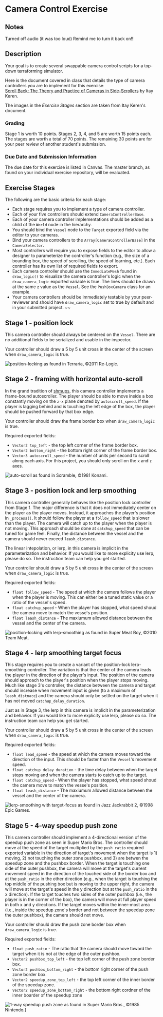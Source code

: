 # Camera Control Exercise

## Notes

Turned off audio (it was too loud)
Remind me to turn it back on!!

## Description

Your goal is to create several swappable camera control scripts for a top-down terraforming simulator.

Here is the document covered in class that details the type of camera controllers you are to implement for this exercise:  
[Scroll Back: The Theory and Practice of Cameras in Side-Scrollers](https://docs.google.com/document/d/1iNSQIyNpVGHeak6isbP6AHdHD50gs8MNXF1GCf08efg/pub) by Itay Keren.  

The images in the *Exercise Stages* section are taken from Itay Keren's document.

### Grading

Stage 1 is worth 10 points. Stages 2, 3, 4, and 5 are worth 15 points each. The stages are worth a total of 70 points. The remaining 30 points are for your peer review of another student's submission.

### Due Date and Submission Information

The due date for this exercise is listed in Canvas. The master branch, as found on your individual exercise repository, will be evaluated.

## Exercise Stages 

The following are the basic criteria for each stage:
* Each stage requires you to implement a type of camera controller. 
* Each of your five controllers should extend `CameraControllerBase`. 
* Each of your camera controller implementations should be added as a child of the `World` node in the hierarchy.
* You should bind the `Vessel` node to the `Target` exported field via the editor to your cameras.
* Bind your camera controllers to the `Array[CameraControllerBase]` in the `CameraSelector`.
* Most controllers will require you to expose fields to the editor to allow a designer to parameterize the controller's function (e.g., the size of a bounding box, the speed of scrolling, the speed of learning, etc.). Each controller has its own list of required fields to export.
* Each camera controller should use the `ImmediateMesh` found in `draw_logic()` to visualize the camera controller's logic when the `draw_camera_logic` exported variable is true. The lines should be drawn at the same `z` value as the `Vessel`. See the `PushBoxCamera` class for an example.
* Your camera controllers should be immediately testable by your peer-reviewer and should have `draw_camera_logic` set to true by default and in your submitted project.
~~
## Stage 1 - position lock

This camera controller should always be centered on the `Vessel`. There are no additional fields to be serialized and usable in the inspector.

Your controller should draw a 5 by 5 unit cross in the center of the screen when `draw_camera_logic` is true. 

![position-locking](https://lh6.googleusercontent.com/Bh_vzER7pXFZgRMsi158LA_q3Dg9LnykuR1cW3f8K8hgSI-BlNKLfocuGAhHRxbrcaeadtay_MgS55CO4eD0jyDIy0QB9SvAPHFnWQlDMKfN9QQJkL4RxAKc28_ymrCz) as found in Terraria, ©2011 Re-Logic.

## Stage 2 - framing with horizontal auto-scroll

In the grand tradition of [shmups](http://www.shmups.com/), this camera controller implements a frame-bound autoscroller. The player should be able to move inside a box constantly moving on the `z-x` plane denoted by `autoscroll_speed`. If the player is lagging behind and is touching the left edge of the box, the player should be pushed forward by that box edge.

Your controller should draw the frame border box when `draw_camera_logic` is true. 

Required exported fields:
* `Vector2 top_teft` - the top left corner of the frame border box.
* `Vector2 bottom_right` - the bottom right corner of the frame border box.
* `Vector3 autoscroll_speed` - the number of units per second to scroll along each axis. For this project, you should only scroll on the `x` and `z` axes.

![auto-scroll](https://lh3.googleusercontent.com/ob8Z5bAdjxI6C9hgzL1-EcIPNeUCxCGHuOK7TaQoGtkq0iczuaSw3usLF9oYhqJfrRWQTmsRFTNqoYNoX9KjHTsuOC_auBY68C24FQEN-a3a11bM25xQdfAZ8Ls7RuxS) as found in Scramble, ©1981 Konami.

## Stage 3 - position lock and lerp smoothing

This camera controller generally behaves like the position lock controller from Stage 1. The major difference is that it does not immediately center on the player as the player moves. Instead, it approaches the player's position in `_process()`. It should follow the player at a `follow_speed` that is slower than the player. The camera will catch up to the player when the player is not moving. This approach should be done at `catchup_speed` that can be tuned for game feel. Finally, the distance between the vessel and the camera should never exceed `leash_distance`.

The linear intepolation, or lerp, in this camera is implicit in the parameterization and behavior. If you would like to more explicity use lerp, please do so. The instruction team can help you get started.

Your controller should draw a 5 by 5 unit cross in the center of the screen when `draw_camera_logic` is true.

Required exported fields:
* `float follow_speed` - The speed at which the camera follows the player when the player is moving. This can either be a tuned static value or a ratio of the vessel's speed. 
* `float catchup_speed` - When the player has stopped, what speed shoud the camera move to match the vesse's position.
* `float leash_distance` - The maxiumum allowed distance between the vessel and the center of the camera.

![position-locking with lerp-smoothing](https://lh3.googleusercontent.com/Lo1c9W3Yo0VQzf6mxAssaqXS7RoELziUwPbowklnCsI4BiqR46vYeejQPhjgZla3AR6INwVy6tCoXog4_Yc85DmlPcOapN_DjoRz6CRgD3nvTaGWkPm3cmaNpKj2tWiO) as found in Super Meat Boy, ©2010 Team Meat.

## Stage 4 - lerp smoothing target focus

This stage requires you to create a variant of the position-lock lerp-smoothing controller. The variation is that the center of the camera leads the player in the direction of the player's input. The position of the camera should approach to the player's position when the player stops moving. Much like stage 3's controller, the distance between the camera and target should increase when movement input is given (to a maximum of `leash_distnace`) and the camera should only be settled on the target when it has not moved `catchup_delay_duration`.

Just as in Stage 3, the lerp in this camera is implicit in the parameterization and behavior. If you would like to more explicity use lerp, please do so. The instruction team can help you get started.

Your controller should draw a 5 by 5 unit cross in the center of the screen when `draw_camera_logic` is true.

Required exported fields:
* `float lead_speed` - the speed at which the camera moves toward the direction of the input. This should be faster than the `Vessel`'s movement speed.
* `float catchup_delay_duration` - the time delay between when the target stops moving and when the camera starts to catch up to the target.
* `float catchup_speed` - When the player has stopped, what speed shoud the camera move to match the vesse's position.
* `float leash_distance` - The maxiumum allowed distance between the vessel and the center of the camera.

![lerp-smoothing with target-focus](https://lh3.googleusercontent.com/-zeUJrdvmQnbB8stwBJ-P9spyZVEJIHtxDATQPkniX1hc35Y6oCLXQaqfcCmKn_Sd1cXSHN2MF2BWn1SLmoAvQbg6rCC6h_HQtqEkplanN3iaXjNgDdixCf5SSdw-YTm) as found in Jazz Jackrabbit 2, ©1998 Epic Games.

## Stage 5 - 4-way speedup push zone

This camera controller should implement a 4-directional version of the speedup push zone as seen in Super Mario Bros. The controller should move at the speed of the target multiplied by the `push_ratio` required exported variable in the direction of target's movement when the target is 1) moving, 2) not touching the outer zone pushbox, and 3) are betwen the speedup zone and the pushbox border. When the target is touching one side of the outer pushbox, the camera will move at the target's current movement speed in the direction of the touched side of the border box and at the `push_ratio` in the other direction (e.g., when the target is touching the top middle of the pushing box but is moving to the upper right, the camera will move at the target's speed in the y direction but at the `push_ratio` in the x direction). If the target touches two sides of the outer pushbox (i.e., the player is in the corner of the box), the camera will move at full player speed in both x and y directions. If the target moves within the inner-most area (i.e., inside the speedup zone's border and not between the speedup zone the outer pushbox), the camera should not move.

Your controller should draw the push zone border box when `draw_camera_logic` is true. 

Required exported fields:
* `float push_ratio` - The ratio that the camera should move toward the target when it is not at the edge of the outer pushbox.
* `Vector2 pushbox_top_left` - the top left corner of the push zone border box.
* `Vector2 pushbox_bottom_right` - the bottom right corner of the push zone border box.
* `Vector2 speedup_zone_top_left` - the top left corner of the inner border of the speedup zone.
* `Vector2 speedup_zone_bottom_right` - the bottom right cordner of the inner boarder of the speedup zone


![1-way speedup push zone](https://lh6.googleusercontent.com/uuYbEkabfImuD-zi06EV57-pWfdrM7fcFsZxFXZVIfr5dFijpk_AXeRkR9K55wiqYl6IH7bMc15SEr8YzQFmHiBdvk6WntvSmkTvdDupe1y57R33AkxEXiDYif4AOUEY) as found in Super Mario Bros., ©1985 Nintendo.]
